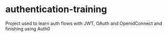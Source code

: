 # authentication-training
Project used to learn auth flows with JWT, OAuth and OpenidConnect and finishing using Auth0
